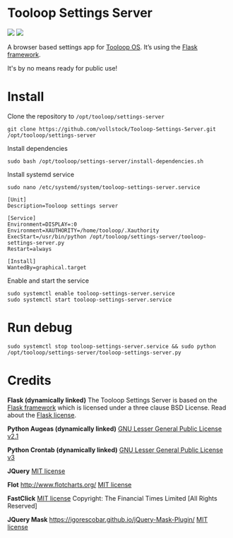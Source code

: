 # Tooloop Settings Server

![](https://img.shields.io/badge/status-pre--release-red.svg)
![](https://img.shields.io/github/license/vollstock/tooloop-settings-server.svg)

A browser based settings app for [Tooloop OS](https://github.com/vollstock/tooloop-os). It’s using the [Flask framework](http://flask.pocoo.org/).

It's by no means ready for public use!


# Install

Clone the repository to `/opt/tooloop/settings-server`

    git clone https://github.com/vollstock/Tooloop-Settings-Server.git /opt/tooloop/settings-server

Install dependencies

    sudo bash /opt/tooloop/settings-server/install-dependencies.sh

Install systemd service

    sudo nano /etc/systemd/system/tooloop-settings-server.service

    [Unit]
    Description=Tooloop settings server
    
    [Service]
    Environment=DISPLAY=:0
    Environment=XAUTHORITY=/home/tooloop/.Xauthority
    ExecStart=/usr/bin/python /opt/tooloop/settings-server/tooloop-settings-server.py
    Restart=always
    
    [Install]
    WantedBy=graphical.target

Enable and start the service

    sudo systemctl enable tooloop-settings-server.service
    sudo systemctl start tooloop-settings-server.service



# Run debug

    sudo systemctl stop tooloop-settings-server.service && sudo python /opt/tooloop/settings-server/tooloop-settings-server.py


# Credits

**Flask (dynamically linked)**
The Tooloop Settings Server is based on the [Flask framework](http://flask.pocoo.org) which is licensed under a three clause BSD License. Read about the [Flask license](http://flask.pocoo.org/docs/0.12/license/).

**Python Augeas (dynamically linked)**
[GNU Lesser General Public License v2.1](https://www.gnu.org/licenses/old-licenses/lgpl-2.1.html)

**Python Crontab (dynamically linked)**
[GNU Lesser General Public License v3](http://www.gnu.org/licenses/lgpl-3.0)

**JQuery**
[MIT license](http://www.opensource.org/licenses/mit-license.php)

**Flot**
http://www.flotcharts.org/
[MIT license](http://www.opensource.org/licenses/mit-license.php)

**FastClick**
[MIT license](http://www.opensource.org/licenses/mit-license.php)
Copyright: The Financial Times Limited [All Rights Reserved]

**JQuery Mask**
https://igorescobar.github.io/jQuery-Mask-Plugin/
[MIT license](http://www.opensource.org/licenses/mit-license.php)


